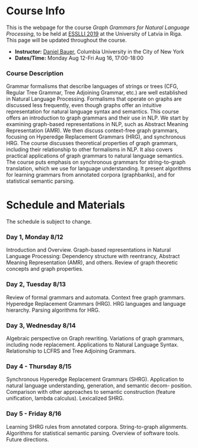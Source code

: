 # Course Info

This is the webpage for the course *Graph Grammars for Natural Language Processing*, to be held at [ESSLLI 2019](http://esslli2019.folli.info/) at the University of Latvia in Riga. This page will be updated throughout the course. 

* **Instructor:** [Daniel Bauer](http://www.cs.columbia.edu/~bauer), Columbia University in the City of New York
* **Dates/Time:** Monday Aug 12-Fri Aug 16, 17:00-18:00 

### Course Description
Grammar formalisms that describe languages of strings or trees (CFG, Regular Tree Grammar, Tree Adjoining Grammar, etc.) are well established in Natural Language Processing. Formalisms that operate on graphs are discussed less frequently, even though graphs offer an intuitive representation for natural language syntax and semantics. This course offers an introduction to graph grammars and their use in NLP. We start by examining graph-based representations in NLP, such as Abstract Meaning Representation (AMR). We then discuss context-free graph grammars, focusing on Hyperedge Replacement Grammars (HRG), and synchronous HRG. The course discusses theoretical properties of graph grammars, including their relationship to other formalisms in NLP. It also covers practical applications of graph grammars to natural language semantics. The course puts emphasis on synchronous grammars for string-to-graph translation, which we use for language understanding. It present algorithms for learning grammars from annotated corpora (graphbanks), and for statistical semantic parsing.

# Schedule and Materials
The schedule is subject to change. 

### Day 1, Monday 8/12
Introduction and Overview. Graph-based representations in Natural Language Processing: Dependency structure with reentrancy, Abstract Meaning Representation (AMR), and others. Review of graph theoretic concepts and graph properties.

### Day 2, Tuesday 8/13
Review of formal grammars and automata.
Context free graph grammars. Hyperedge Replacement Grammars (HRG). HRG languages and language hierarchy.
Parsing algorithms for HRG.

### Day 3, Wednesday 8/14 
Algebraic perspective on Graph rewriting. Variations of graph grammars, including node replacement.
Applications to Natural Language Syntax.
Relationship to LCFRS and Tree Adjoining Grammars.

### Day 4 - Thursday 8/15 
Synchronous Hyperedge Replacement Grammars (SHRG).
Application to natural language understanding, generation, and semantic decom- position.
Comparison with other approaches to semantic construction (feature unification, lambda calculus).
Lexicalized SHRG.

### Day 5 - Friday 8/16 
Learning SHRG rules from annotated corpora. String-to-graph alignments. Algorithms for statistical semantic parsing.
Overview of software tools. Future directions.

